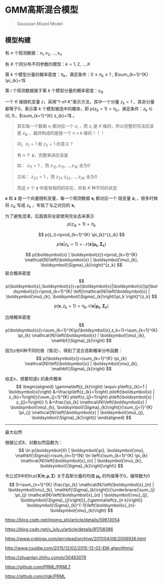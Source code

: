 # GMM高斯混合模型

> Gaussian Mixed Model

 

## 模型构建

有 $n$ 个观测数据：$x_1,x_2,\dots,x_n$

有 $K$ 个同分布不同参数的模型：$k=1,2,\dots,K$ 

第 $k$ 个模型分量的概率密度：$\pi_k$，满足条件：$0 \leq \pi_{k} \leq 1$ , $\sum_{k=1}^{K} \pi_{k}=1$ 

第 $i$ 个观测数据属于第 $k$ 个模型分量的概率密度：$\gamma_{ik}$ 

一个 $K$ 维随机变量 $z$，采用“1-of-K”表示方法，其中一个分量 $z_k=1$ ，其余分量都等于0，表示第 $k$ 个模型被选中的概率，即 $p(z_k=1)=\pi_k$，满足条件：$z_{k} \in\{0,1\}$，$\sum_{k=1}^{K} z_{k}=1$ 。



> 其实每一个数据 $x_i$ 都对应一个 $z_i$ ，而 $z_i$ 是 $K$ 维的，所以完整的写法应该是 $z_{ik}$ ，最终构成的是是一个 $n×k$ 维的！！！



> 问，$z_1=1$ 和 $z_2=1$ 的意义？
>
> 有 $n$ 个 $\boldsymbol{z}$，完整来讲应该是
>
> 如： $z_{11}=1$ ，而 $z_{12},z_{13},\dots,z_{1K}$ 全为0
>
> 又如： $z_{23}=1$ ，而 $z_{21},z_{22},\dots,z_{2K}$ 全为0
>
> 而这 $n$ 个 $\boldsymbol{z}$ 中是有相同的存在，共有 $K$ 种不同的状态



 $\boldsymbol{x}$ 和 $\boldsymbol{z}$ 是一个向量随机变量，每一个观测数据 $\boldsymbol{x}_i$ 都对应一个 隐变量 $\boldsymbol{z}_i$ ，很多时候将 $z_{ik}$ 写成 $z_k$ ，专指了与之对应的 $\boldsymbol{x}_i$  

为了避免混淆，后面我将全部使用完全态来表示
$$
p(z_{ik}=1)=\pi_k
$$

$$
p(z_i)=\prod_{k=1}^{K} \pi_{k}^{z_ik}
$$


$$
p\left(\boldsymbol{x} | z_{k}=1\right)=\mathcal{N}\left(\boldsymbol{x} | \boldsymbol{\mu}_{k}, \mathbf{\Sigma}_{k}\right)
$$

$$
p(\boldsymbol{x} | \boldsymbol{z})=\prod_{k=1}^{K} \mathcal{N}\left(\boldsymbol{x} | \boldsymbol{\mu}_{k}, \boldsymbol{\Sigma}_{k}\right)^{z_k}
$$
联合概率密度 
$$
p(\boldsymbol{x},\boldsymbol{z})=p(\boldsymbol{x}|\boldsymbol{z})p(\boldsymbol{z})=\prod_{k=1}^{K} \left[\mathcal{N}\left(\boldsymbol{x} | \boldsymbol{\mu}_{k}, \boldsymbol{\Sigma}_{k}\right)\pi_k \right]^{z_k}
$$

$$
p(\boldsymbol{x},z_k=1)=\pi_k\mathcal{N}\left(\boldsymbol{x} | \boldsymbol{\mu}_{k}, \boldsymbol{\Sigma}_{k}\right)
$$

边缘概率密度
$$
p(\boldsymbol{x})=\sum_{k=1}^{K}p(\boldsymbol{x},z_k=1)=\sum_{k=1}^{K} \pi_{k} \mathcal{N}\left(\boldsymbol{x} | \boldsymbol{\mu}_{k}, \mathbf{\Sigma}_{k}\right)
$$


因为z有K种不同的值（情况），得到了混合高斯概率分布函数：
$$
p(\boldsymbol{x})=\sum_{k=1}^{K} \pi_{k} \mathcal{N}\left(\boldsymbol{x} | \boldsymbol{\mu}_{k}, \mathbf{\Sigma}_{k}\right)
$$



给定x，想要知道z 的条件概率
$$
\begin{aligned} \gamma\left(z_{k}\right) \equiv p\left(z_{k}=1 | \boldsymbol{x}\right) &=\frac{p\left(z_{k}=1\right) p\left(\boldsymbol{x} | z_{k}=1\right)}{\sum_{j=1}^{K} p\left(z_{j}=1\right) p\left(\boldsymbol{x} | z_{j}=1\right)} \\ &=\frac{\pi_{k} \mathcal{N}\left(\boldsymbol{x} | \boldsymbol{\mu}_{k}, \boldsymbol{\Sigma}_{k}\right)}{\sum_{j=1}^{K} \pi_{j} \mathcal{N}\left(\boldsymbol{x} | \boldsymbol{\mu}_{j}, \boldsymbol{\Sigma}_{k}\right)} \end{aligned}
$$



---

最大似然

根据公式8，对数似然函数为：
$$
\ln p(\boldsymbol{X} | \boldsymbol{\pi}, \boldsymbol{\mu}, \mathbf{\Sigma})=\sum_{n=1}^{N} \ln \left\{\sum_{k=1}^{K} \pi_{k} \mathcal{N}\left(\boldsymbol{x}_{n} | \boldsymbol{\mu}_{k}, \boldsymbol{\Sigma}_{k}\right)\right\}
$$

令公式9中的$\ln p(\boldsymbol{X} | \boldsymbol{\pi}, \boldsymbol{\mu}, \mathbf{\Sigma})$ 关于高斯分量的均值 $\boldsymbol\mu_k$ 的均值等于0，偏导数为0
$$
0=\sum_{n=1}^{K} \frac{\pi_{k} \mathcal{N}\left(\boldsymbol{x}_{n} | \boldsymbol{\mu}_{k}, \mathbf{\Sigma}_{k}\right)}{\underbrace{\sum_{j} \pi_{j} \mathcal{N}\left(\boldsymbol{x}_{n} | \boldsymbol{\mu}_{j}, \boldsymbol{\Sigma}_{j}\right)}}_{\gamma\left(z_{n k}\right)} \boldsymbol{\Sigma}_{k}^{-1}\left(\boldsymbol{x}_{n}-\boldsymbol{\mu}_{k}\right)
$$







https://blog.csdn.net/jinping_shi/article/details/59613054

https://blog.csdn.net/v_july_v/article/details/81708386

https://www.cnblogs.com/jerrylead/archive/2011/04/06/2006936.html

http://www.csuldw.com/2015/12/02/2015-12-02-EM-algorithms/

https://zhuanlan.zhihu.com/p/30483076



https://github.com/PRML/PRMLT

https://github.com/ctgk/PRML